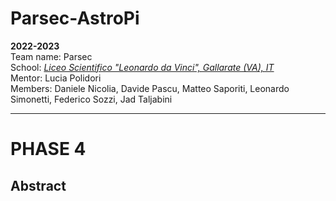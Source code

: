 
# Parsec-AstroPi
**2022-2023**  
Team name: Parsec  
School: *[Liceo Scientifico "Leonardo da Vinci", Gallarate (VA), IT](https://goo.gl/maps/iJFNK38aVivM7PgVA)*  
Mentor: Lucia Polidori  
Members: Daniele Nicolia, Davide Pascu, Matteo Saporiti, Leonardo Simonetti, Federico Sozzi, Jad Taljabini  
***
# PHASE 4
## Abstract

